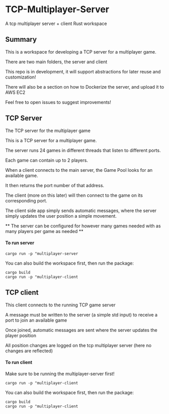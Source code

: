 # TCP-Multiplayer-Server

A tcp multiplayer server + client Rust workspace

## Summary

This is a workspace for developing a TCP server for a multiplayer game.

There are two main folders, the server and client

This repo is in development, it will support abstractions for later reuse and customization!

There will also be a section on how to Dockerize the server, and upload it to AWS EC2

Feel free to open issues to suggest improvements!

## TCP Server

The TCP server for the multiplayer game

This is a TCP server for a multiplayer game.

The server runs 24 games in different threads that listen to different ports.

Each game can contain up to 2 players.

When a client connects to the main server, the Game Pool looks for an available game.

It then returns the port number of that address.

The client (more on this later) will then connect to the game on its corresponding port.

The client side app simply sends automatic messages, where the server simply updates the user position a simple movement.

** The server can be configured for however many games needed with as many players per game as needed **

#### To run server

```
cargo run -p "multiplayer-server
```

You can also build the workspace first, then run the package:

```
cargo build
cargo run -p "multiplayer-client
```

## TCP client

This client connects to the running TCP game server

A message must be written to the server (a simple std input) to receive a port to join an available game

Once joined, automatic messages are sent where the server updates the player position

All position changes are logged on the tcp multiplayer server (here no changes are reflected)

#### To run client

Make sure to be running the multiplayer-server first!

```
cargo run -p "multiplayer-client
```

You can also build the workspace first, then run the package:

```
cargo build
cargo run -p "multiplayer-client
```
